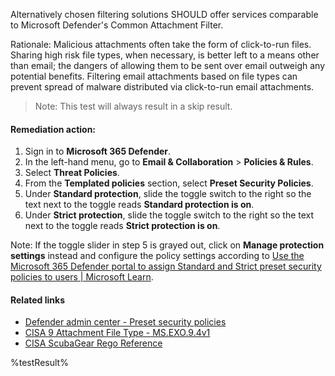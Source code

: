 Alternatively chosen filtering solutions SHOULD offer services comparable to Microsoft Defender's Common Attachment Filter.

Rationale: Malicious attachments often take the form of click-to-run files. Sharing high risk file types, when necessary, is better left to a means other than email; the dangers of allowing them to be sent over email outweigh any potential benefits. Filtering email attachments based on file types can prevent spread of malware distributed via click-to-run email attachments.

> Note: This test will always result in a skip result.

#### Remediation action:

1. Sign in to **Microsoft 365 Defender**.
2. In the left-hand menu, go to **Email & Collaboration** > **Policies & Rules**.
3. Select **Threat Policies**.
4. From the **Templated policies** section, select **Preset Security Policies**.
5. Under **Standard protection**, slide the toggle switch to the right so the text next to the toggle reads **Standard protection is on**.
6. Under **Strict protection**, slide the toggle switch to the right so the text next to the toggle reads **Strict protection is on**.

Note: If the toggle slider in step 5 is grayed out, click on **Manage protection settings** instead and configure the policy settings according to [Use the Microsoft 365 Defender portal to assign Standard and Strict preset security policies to users | Microsoft Learn](https://learn.microsoft.com/en-us/microsoft-365/security/office-365-security/preset-security-policies?view=o365-worldwide#use-the-microsoft-365-defender-portal-to-assign-standard-and-strict-preset-security-policies-to-users).

#### Related links

* [Defender admin center - Preset security policies](https://security.microsoft.com/presetSecurityPolicies)
* [CISA 9 Attachment File Type - MS.EXO.9.4v1](https://github.com/cisagov/ScubaGear/blob/main/PowerShell/ScubaGear/baselines/exo.md#msexo94v1)
* [CISA ScubaGear Rego Reference](https://github.com/cisagov/ScubaGear/blob/main/PowerShell/ScubaGear/Rego/EXOConfig.rego#L532)

<!--- Results --->
%testResult%
